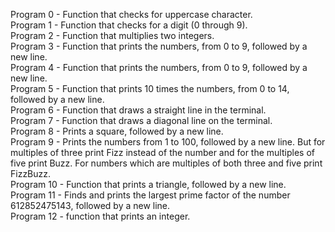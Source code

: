 Program 0 - Function that checks for uppercase character. <br>
Program 1 - Function that checks for a digit (0 through 9). <br>
Program 2 - Function that multiplies two integers. <br>
Program 3 - Function that prints the numbers, from 0 to 9, followed by a new line. <br>
Program 4 - Function that prints the numbers, from 0 to 9, followed by a new line. <br>
Program 5 - Function that prints 10 times the numbers, from 0 to 14, followed by a new line. <br>
Program 6 - Function that draws a straight line in the terminal. <br>
Program 7 - Function that draws a diagonal line on the terminal. <br>
Program 8 - Prints a square, followed by a new line. <br>
Program 9 - Prints the numbers from 1 to 100, followed by a new line. 
But for multiples of three print Fizz instead of the number and for the multiples of five print Buzz. 
For numbers which are multiples of both three and five print FizzBuzz. <br>
Program 10 - Function that prints a triangle, followed by a new line. <br>
Program 11 - Finds and prints the largest prime factor of the number 612852475143, followed by a new line. <br>
Program 12 - function that prints an integer. <br>
